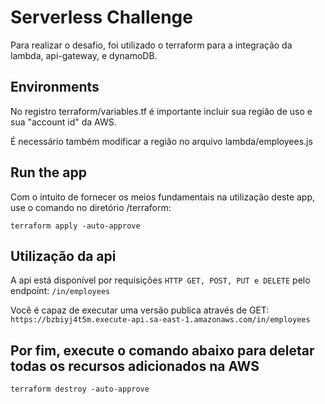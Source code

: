 # Serverless Challenge

Para realizar o desafio, foi utilizado o terraform para a integração da lambda, api-gateway, e dynamoDB.

## Environments

No registro terraform/variables.tf  é importante incluir sua região de uso e sua "account id" da AWS.

É necessário também modificar a região no arquivo lambda/employees.js

## Run the app

Com o intuito de fornecer os meios fundamentais na utilização deste app, use o comando no diretório /terraform:

```terraform apply -auto-approve```

## Utilização da api

A api está disponível por requisições `HTTP GET, POST, PUT e DELETE` pelo endpoint: `/in/employees` 

Você é capaz de executar uma versão publica através de GET: `https://bzbiyj4t5m.execute-api.sa-east-1.amazonaws.com/in/employees`


## Por fim, execute o comando abaixo para deletar todas os recursos adicionados na AWS

``` terraform destroy -auto-approve ```